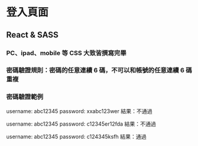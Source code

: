 # 登入頁面

## React & SASS

### PC、ipad、mobile 等 CSS 大致皆撰寫完畢

### 密碼驗證規則：密碼的任意連續 6 碼，不可以和帳號的任意連續 6 碼重複

### 密碼驗證範例

username: abc12345
password: xxabc123wer
結果：不通過

username: abc12345
password: c12345er12fda
結果：不通過

username: abc12345
password: c124345ksfh
結果：通過
